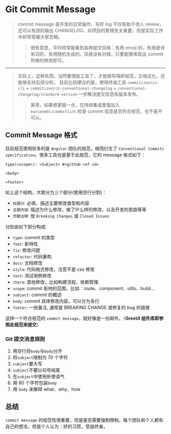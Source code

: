 # Git Commit Message

> commit message 是开发的日常操作，写好 log 不仅有助于他人 review，还可以有效的输出 CHANGELOG，对项目的管理至关重要，但是实际工作中却常常被大家忽略。
>
> > 很有意思，平时经常能看到各种提交风格：有用 emoji 的，有用唐诗宋词的，有用随机生成的。风格没有对错，只要能够体现出 commit 所做的修改即可。

---

> 实际上，这种东西，当然要借助工具了，才能够写得即规范，又格式化，还能够支持后续分析。
> 目前比较建议的是，使用终端工具 `commitizen/cz-cli` + `commitizen/cz-conventional-changelog` + `conventional-changelog/standard-version` 一步解决提交信息和版本发布。
>
> > 甚至，如果想更狠一点，在持续集成里面加入 `marionebl/commitlint` 检查 commit 信息是否符合规范，也不是不可以。

## Commit Message 格式

目前规范使用较多的是 `Angular` 团队的规范，继而衍生了 `Conventional Commits specification`。很多工具也是基于此规范，它的 message 格式如下：

```text
type(<scope>): <Subject> #<github-ref-id>

<body>

<footer>
```

如上这个结构，大致分为三个部分(使用空行分割)：

- `标题行`: 必填，描述主要修改类型和内容
- `主题内容`: 描述为什么修改，做了什么样的修改，以及开发的思路等等
- `页脚注释`: 放 `Breaking Changes` 或 `Closed Issues`

分别由如下部分构成:

- `type`: commit 的类型
- `feat`: 新特性
- `fix`: 修改问题
- `refactor`: 代码重构
- `docs`: 文档修改
- `style`: 代码格式修改，注意不是 css 修改
- `test`: 测试用例修改
- `chore`: 其他修改，比如构建流程，依赖管理.
- `scope`: commit 影响的范围，比如：route、component、utils、build...
- `subject`: commit 的概述
- `body`: commit 具体修改内容，可以分为多行
- `footer`: 一些备注, 通常是 BREAKING CHANGE 或修复的 bug 的链接

这样一个符合规范的 `commit message`，就好像是一份邮件。（**GreeUI 组件库即参照此规范来提交**）

### Git 提交消息规则

1. 用空行将`body`与`body`分开
2. 将`subject`限制为 70 个字符
3. `subject`要大写
4. `subject`不要以句号结尾
5. 在`subject`中使用祈使语气
6. 用 80 个字符包装`body`
7. 用 `body` 来解释 what、why、how

## 总结

`commit message` 的规范性很重要，但是是否需要强制限制，每个团队和个人都有自己的想法，但是个人认为：好的习惯，受益终身。
